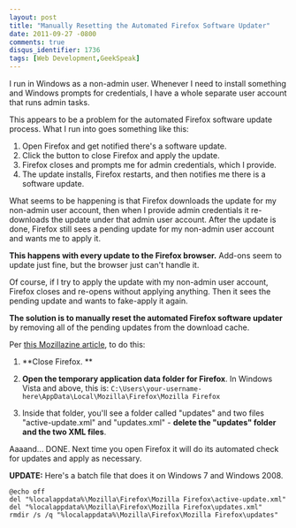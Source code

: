 ```yaml
---
layout: post
title: "Manually Resetting the Automated Firefox Software Updater"
date: 2011-09-27 -0800
comments: true
disqus_identifier: 1736
tags: [Web Development,GeekSpeak]
---
```

I run in Windows as a non-admin user. Whenever I need to install
something and Windows prompts for credentials, I have a whole separate
user account that runs admin tasks.

This appears to be a problem for the automated Firefox software update
process. What I run into goes something like this:

1.  Open Firefox and get notified there's a software update.
2.  Click the button to close Firefox and apply the update.
3.  Firefox closes and prompts me for admin credentials, which I
    provide.
4.  The update installs, Firefox restarts, and then notifies me there is
    a software update.

What seems to be happening is that Firefox downloads the update for my
non-admin user account, then when I provide admin credentials it
re-downloads the update under that admin user account. After the update
is done, Firefox still sees a pending update for my non-admin user
account and wants me to apply it.

**This happens with every update to the Firefox browser.** Add-ons seem
to update just fine, but the browser just can't handle it.

Of course, if I try to apply the update with my non-admin user account,
Firefox closes and re-opens without applying anything. Then it sees the
pending update and wants to fake-apply it again.

**The solution is to manually reset the automated Firefox software
updater** by removing all of the pending updates from the download
cache.

Per [this Mozillazine
article](http://kb.mozillazine.org/Software_update), to do this:

1.  **Close Firefox. 
    **
2.  **Open the temporary application data folder for Firefox**. In
    Windows Vista and above, this is: 
    `C:\Users\your-username-here\AppData\Local\Mozilla\Firefox\Mozilla Firefox`
    
3.  Inside that folder, you'll see a folder called "updates" and two
    files "active-update.xml" and "updates.xml" - **delete the "updates"
    folder and the two XML files**.

Aaaand... DONE. Next time you open Firefox it will do its automated
check for updates and apply as necessary.

**UPDATE:** Here's a batch file that does it on Windows 7 and Windows
2008.

    @echo off
    del "%localappdata%\Mozilla\Firefox\Mozilla Firefox\active-update.xml"
    del "%localappdata%\Mozilla\Firefox\Mozilla Firefox\updates.xml"
    rmdir /s /q "%localappdata%\Mozilla\Firefox\Mozilla Firefox\updates"

